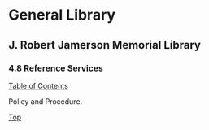 [0]: ../README.md
[4.8]: reference-services.md

# General Library
## J. Robert Jamerson Memorial Library
### 4.8 Reference Services
[Table of Contents][0]

Policy and Procedure.

[Top][4.8]